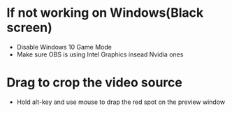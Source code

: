 If not working on Windows(Black screen)
=====
* Disable Windows 10 Game Mode
* Make sure OBS is using Intel Graphics insead Nvidia ones

Drag to crop the video source
=====
* Hold alt-key and use mouse to drap the red spot on the preview window
